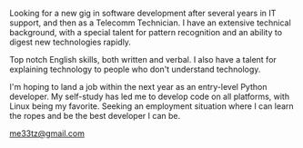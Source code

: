 Looking for a new gig in software development after several years in IT support, and 
then as a Telecomm Technician. I have an extensive technical background, with a special talent for 
pattern recognition and an ability to digest new technologies rapidly. 

Top notch English skills, both written and verbal. I also have a talent for explaining technology to people who don't understand technology. 

I'm hoping to land a job within the next year as an entry-level Python developer. My self-study has led me to develop code on all platforms, with Linux being my favorite. Seeking an employment situation where I can learn the ropes and be the best developer I can be. 

me33tz@gmail.com
